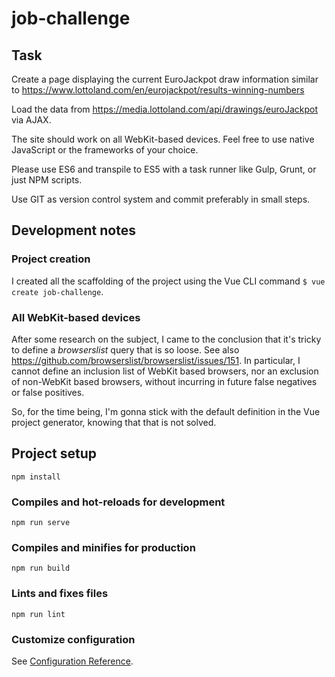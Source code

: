 # job-challenge


## Task

Create a page displaying the current EuroJackpot draw information similar to https://www.lottoland.com/en/eurojackpot/results-winning-numbers

Load the data from https://media.lottoland.com/api/drawings/euroJackpot via AJAX.

The site should work on all WebKit-based devices. Feel free to use native JavaScript or the frameworks of your choice.

Please use ES6 and transpile to ES5 with a task runner like Gulp, Grunt, or just NPM scripts.

Use GIT as version control system and commit preferably in small steps.


## Development notes


### Project creation

I created all the scaffolding of the project using the Vue CLI command `$ vue create job-challenge`.


### All WebKit-based devices

After some research on the subject, I came to the conclusion that it's tricky to define a _browserslist_ query that is so loose. See also https://github.com/browserslist/browserslist/issues/151. In particular, I cannot define an inclusion list of WebKit based browsers, nor an exclusion of non-WebKit based browsers, without incurring in future false negatives or false positives.

So, for the time being, I'm gonna stick with the default definition in the Vue project generator, knowing that that is not solved.


## Project setup
```
npm install
```

### Compiles and hot-reloads for development
```
npm run serve
```

### Compiles and minifies for production
```
npm run build
```

### Lints and fixes files
```
npm run lint
```

### Customize configuration
See [Configuration Reference](https://cli.vuejs.org/config/).
